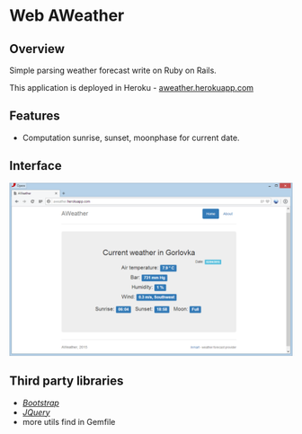 # Web AWeather

## Overview

Simple parsing weather forecast write on Ruby on Rails.

This application is deployed in Heroku - [aweather.herokuapp.com](http://aweather.herokuapp.com/)

## Features 

* Сomputation sunrise, sunset, moonphase for current date.


## Interface

![screen1](/screenshot1.png)

## Third party libraries

* [*Bootstrap*](http://getbootstrap.com/)
* [*JQuery*](http://jquery.com/)
* more utils find in Gemfile
